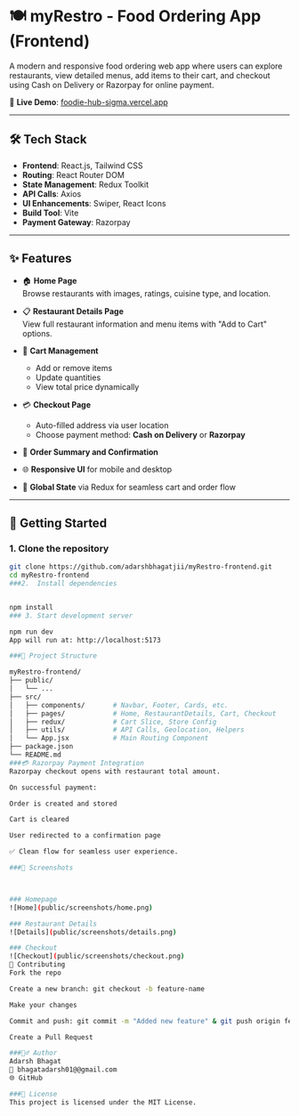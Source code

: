 # 🍽️ myRestro - Food Ordering App (Frontend)

A modern and responsive food ordering web app where users can explore restaurants, view detailed menus, add items to their cart, and checkout using Cash on Delivery or Razorpay for online payment.

🚀 **Live Demo**: [foodie-hub-sigma.vercel.app](https://foodie-hub-sigma.vercel.app)

---

## 🛠️ Tech Stack

- **Frontend**: React.js, Tailwind CSS
- **Routing**: React Router DOM
- **State Management**: Redux Toolkit
- **API Calls**: Axios
- **UI Enhancements**: Swiper, React Icons
- **Build Tool**: Vite
- **Payment Gateway**: Razorpay

---

## ✨ Features

- 🏠 **Home Page**  
  Browse restaurants with images, ratings, cuisine type, and location.

- 📋 **Restaurant Details Page**  
  View full restaurant information and menu items with "Add to Cart" options.

- 🛒 **Cart Management**  
  - Add or remove items
  - Update quantities
  - View total price dynamically

- 💳 **Checkout Page**  
  - Auto-filled address via user location
  - Choose payment method: **Cash on Delivery** or **Razorpay**

- 🧾 **Order Summary and Confirmation**
- 🌐 **Responsive UI** for mobile and desktop
- 🔄 **Global State** via Redux for seamless cart and order flow

---

## 🚀 Getting Started

### 1. Clone the repository

```bash
git clone https://github.com/adarshbhagatjii/myRestro-frontend.git
cd myRestro-frontend
###2.  Install dependencies


npm install
### 3. Start development server

npm run dev
App will run at: http://localhost:5173

###📂 Project Structure

myRestro-frontend/
├── public/
│   └── ...
├── src/
│   ├── components/       # Navbar, Footer, Cards, etc.
│   ├── pages/            # Home, RestaurantDetails, Cart, Checkout
│   ├── redux/            # Cart Slice, Store Config
│   ├── utils/            # API Calls, Geolocation, Helpers
│   └── App.jsx           # Main Routing Component
├── package.json
└── README.md
###💳 Razorpay Payment Integration
Razorpay checkout opens with restaurant total amount.

On successful payment:

Order is created and stored

Cart is cleared

User redirected to a confirmation page

✅ Clean flow for seamless user experience.

###📸 Screenshots



### Homepage
![Home](public/screenshots/home.png)

### Restaurant Details
![Details](public/screenshots/details.png)

### Checkout
![Checkout](public/screenshots/checkout.png)
🤝 Contributing
Fork the repo

Create a new branch: git checkout -b feature-name

Make your changes

Commit and push: git commit -m "Added new feature" & git push origin feature-name

Create a Pull Request

###🙋‍♂️ Author
Adarsh Bhagat
📧 bhagatadarsh01@@gmail.com
🌐 GitHub

###📄 License
This project is licensed under the MIT License.

